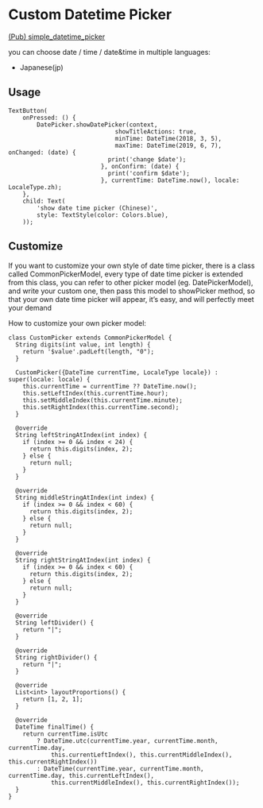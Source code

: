 # Custom Datetime Picker

[(Pub) simple_datetime_picker](https://pub.dev/packages/simple_datetime_picker)

you can choose date / time / date&time in multiple languages:

- Japanese(jp)

## Usage

```
TextButton(
    onPressed: () {
        DatePicker.showDatePicker(context,
                              showTitleActions: true,
                              minTime: DateTime(2018, 3, 5),
                              maxTime: DateTime(2019, 6, 7), onChanged: (date) {
                            print('change $date');
                          }, onConfirm: (date) {
                            print('confirm $date');
                          }, currentTime: DateTime.now(), locale: LocaleType.zh);
    },
    child: Text(
        'show date time picker (Chinese)',
        style: TextStyle(color: Colors.blue),
    ));
```

## Customize

If you want to customize your own style of date time picker, there is a class called CommonPickerModel, every type of date time picker is extended from this class, you can refer to other picker model (eg. DatePickerModel), and write your custom one, then pass this model to showPicker method, so that your own date time picker will appear, it’s easy, and will perfectly meet your demand

How to customize your own picker model:

```
class CustomPicker extends CommonPickerModel {
  String digits(int value, int length) {
    return '$value'.padLeft(length, "0");
  }

  CustomPicker({DateTime currentTime, LocaleType locale}) : super(locale: locale) {
    this.currentTime = currentTime ?? DateTime.now();
    this.setLeftIndex(this.currentTime.hour);
    this.setMiddleIndex(this.currentTime.minute);
    this.setRightIndex(this.currentTime.second);
  }

  @override
  String leftStringAtIndex(int index) {
    if (index >= 0 && index < 24) {
      return this.digits(index, 2);
    } else {
      return null;
    }
  }

  @override
  String middleStringAtIndex(int index) {
    if (index >= 0 && index < 60) {
      return this.digits(index, 2);
    } else {
      return null;
    }
  }

  @override
  String rightStringAtIndex(int index) {
    if (index >= 0 && index < 60) {
      return this.digits(index, 2);
    } else {
      return null;
    }
  }

  @override
  String leftDivider() {
    return "|";
  }

  @override
  String rightDivider() {
    return "|";
  }

  @override
  List<int> layoutProportions() {
    return [1, 2, 1];
  }

  @override
  DateTime finalTime() {
    return currentTime.isUtc
        ? DateTime.utc(currentTime.year, currentTime.month, currentTime.day,
            this.currentLeftIndex(), this.currentMiddleIndex(), this.currentRightIndex())
        : DateTime(currentTime.year, currentTime.month, currentTime.day, this.currentLeftIndex(),
            this.currentMiddleIndex(), this.currentRightIndex());
  }
}
```

